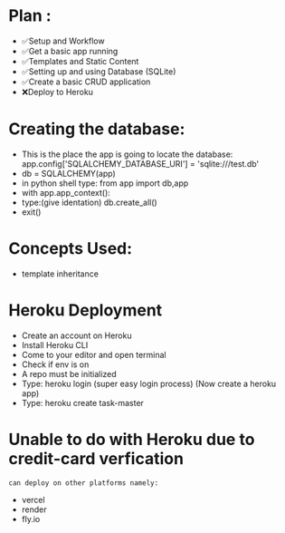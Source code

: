 # Plan : 
- ✅Setup and Workflow
- ✅Get a basic app running
- ✅Templates and Static Content
- ✅Setting up and using Database (SQLite)
- ✅Create a basic CRUD application
- ❌Deploy to Heroku

# Creating the database: 
- This is the place the app is going to locate the database: 
 app.config['SQLALCHEMY_DATABASE_URI'] = 'sqlite:///test.db' 
- db = SQLALCHEMY(app)
- in python shell type: from app import db,app 
- with app.app_context():
- type:(give identation) db.create_all()
- exit()


# Concepts Used: 
- template inheritance


# Heroku Deployment
- Create an account on Heroku
- Install Heroku CLI 
- Come to your editor and open terminal
- Check if env is on
- A repo must be initialized 
- Type: heroku login (super easy login process)
(Now create a heroku app)
- Type: heroku create task-master
# Unable to do with Heroku due to credit-card verfication

`can deploy on other platforms namely:`
- vercel
- render
- fly.io